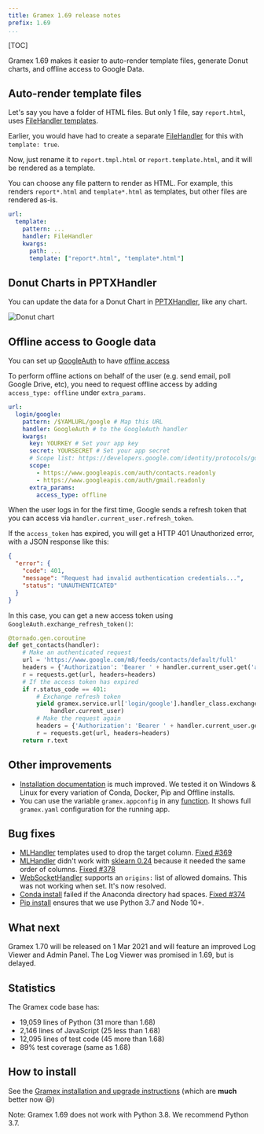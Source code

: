 ```yaml
---
title: Gramex 1.69 release notes
prefix: 1.69
...
```


[TOC]

Gramex 1.69 makes it easier to auto-render template files, generate Donut charts, and offline access to Google Data.

## Auto-render template files

Let's say you have a folder of HTML files. But only 1 file, say `report.html`, uses [FileHandler
templates](../../filehandler/#templates).

Earlier, you would have had to create a separate [FileHandler](../../filehandler/) for this with
`template: true`.

Now, just rename it to `report.tmpl.html` or `report.template.html`, and it will be rendered as a
template.

You can choose any file pattern to render as HTML. For example, this renders `report*.html` and
`template*.html` as templates, but other files are rendered as-is.

```yaml
url:
  template:
    pattern: ...
    handler: FileHandler
    kwargs:
      path: ...
      template: ["report*.html", "template*.html"]
```

## Donut Charts in PPTXHandler

You can update the data for a Donut Chart in [PPTXHandler](../../pptxhandler/#chart), like any chart.

![Donut chart](donut.png)

## Offline access to Google data

You can set up [GoogleAuth](../../auth/#google-auth) to have
[offline access](../../auth/#offline-access-to-google-data)

To perform offline actions on behalf of the user (e.g. send email, poll Google Drive, etc), you
need to request offline access by adding `access_type: offline` under `extra_params`.

```yaml
url:
  login/google:
    pattern: /$YAMLURL/google # Map this URL
    handler: GoogleAuth # to the GoogleAuth handler
    kwargs:
      key: YOURKEY # Set your app key
      secret: YOURSECRET # Set your app secret
      # Scope list: https://developers.google.com/identity/protocols/googlescopes
      scope:
        - https://www.googleapis.com/auth/contacts.readonly
        - https://www.googleapis.com/auth/gmail.readonly
      extra_params:
        access_type: offline
```

When the user logs in for the first time, Google sends a refresh token that you can access via
`handler.current_user.refresh_token`.

If the `access_token` has expired, you will get a HTTP 401 Unauthorized error, with a JSON response like this:

```json
{
  "error": {
    "code": 401,
    "message": "Request had invalid authentication credentials...",
    "status": "UNAUTHENTICATED"
  }
}
```

In this case, you can get a new access token using `GoogleAuth.exchange_refresh_token()`:

```python
@tornado.gen.coroutine
def get_contacts(handler):
    # Make an authenticated request
    url = 'https://www.google.com/m8/feeds/contacts/default/full'
    headers = {'Authorization': 'Bearer ' + handler.current_user.get('access_token', '')}
    r = requests.get(url, headers=headers)
    # If the access token has expired
    if r.status_code == 401:
        # Exchange refresh token
        yield gramex.service.url['login/google'].handler_class.exchange_refresh_token(
            handler.current_user)
        # Make the request again
        headers = {'Authorization': 'Bearer ' + handler.current_user.get('access_token', '')}
        r = requests.get(url, headers=headers)
    return r.text
```

## Other improvements

- [Installation documentation](../../install/) is much improved. We tested it on Windows & Linux
  for every variation of Conda, Docker, Pip and Offline installs.
- You can use the variable `gramex.appconfig` in any [function](../../functionhandler/). It shows full
  `gramex.yaml` configuration for the running app.

## Bug fixes

- [MLHandler](../../mlhandler/) templates used to drop the target column.
  [Fixed #369](https://github.com/gramener/gramex/issues/369)
- [MLHandler](../../mlhandler/) didn't work with
  [sklearn 0.24](https://scikit-learn.org/stable/whats_new/v0.24.html#sklearn-compose)
  because it needed the same order of columns.
  [Fixed #378](https://github.com/gramener/gramex/issues/378)
- [WebSocketHandler](../../websockethandler/) supports an `origins:` list of allowed domains. This
  was not working when set. It's now resolved.
- [Conda install](../../install/#conda-install) failed if the Anaconda directory had spaces.
  [Fixed #374](https://github.com/gramener/gramex/issues/374)
- [Pip install](../../install#pip-install) ensures that we use Python 3.7 and Node 10+.

## What next

Gramex 1.70 will be released on 1 Mar 2021 and will feature an improved Log Viewer and Admin Panel.
The Log Viewer was promised in 1.69, but is delayed.

## Statistics

The Gramex code base has:

- 19,059 lines of Python (31 more than 1.68)
- 2,146 lines of JavaScript (25 less than 1.68)
- 12,095 lines of test code (45 more than 1.68)
- 89% test coverage (same as 1.68)

## How to install

See the [Gramex installation and upgrade instructions](../../install/) (which are **much** better now 😃)

Note: Gramex 1.69 does not work with Python 3.8. We recommend Python 3.7.
